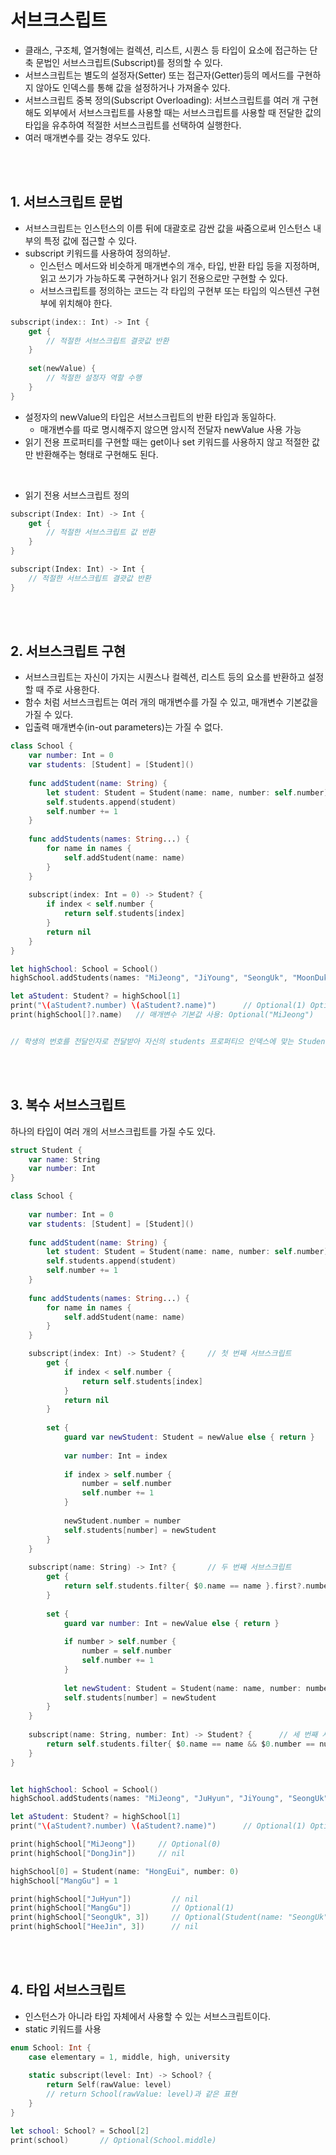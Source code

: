 # 서브크스립트

* 클래스, 구조체, 열거형에는 컬렉션, 리스트, 시퀀스 등 타입이 요소에 접근하는 단축 문법인 서브스크립트(Subscript)를 정의할 수 있다.
* 서브스크립트는 별도의 설정자(Setter) 또는 접근자(Getter)등의 메서드를 구현하지 않아도 인덱스를 통해 값을 설정하거나 가져올수 있다.
* 서브스크립트 중복 정의(Subscript Overloading): 서브스크립트를 여러 개 구현해도 외부에서 서브스크립트를 사용할 때는 서브스크립트를 사용할 때 전달한 값의 타입을 유추하여 적절한 서브스크립트를 선택하여 실행한다.
* 여러 매개변수를 갖는 경우도 있다.

<br><br>

## 1. 서브스크립트 문법

* 서브스크립트는 인스턴스의 이름 뒤에 대괄호로 감싼 값을 싸줌으로써 인스턴스 내부의 특정 값에 접근할 수 있다.
* subscript 키워드를 사용하여 정의하낟.
  * 인스턴스 메서드와 비슷하게 매개변수의 개수, 타입, 반환 타입 등을 지정하며, 읽고 쓰기가 가능하도록 구현하거나 읽기 전용으로만 구현할 수 있다.
  * 서브스크립트를 정의하는 코드는 각 타입의 구현부 또는 타입의 익스텐션 구현부에 위치해야 한다.

```swift
subscript(index:: Int) -> Int {
    get {
        // 적절한 서브스크립트 결괏값 반환
    }
    
    set(newValue) {
        // 적절한 설정자 역할 수행
    }
}
```

* 설정자의 newValue의 타입은 서브스크립트의 반환 타입과 동일하다.
  * 매개변수를 따로 명시해주지 않으면 암시적 전달자 newValue 사용 가능
* 읽기 전용 프로퍼티를 구현할 때는 get이나 set 키워드를 사용하지 않고 적절한 값만 반환해주는 형태로 구현해도 된다.

<br>

* 읽기 전용 서브스크립트 정의
  
```swift
subscript(Index: Int) -> Int {
    get {
        // 적절한 서브스크립트 값 반환
    }
}

subscript(Index: Int) -> Int {
    // 적절한 서브스크립트 결괏값 반환
}
```


<br><br>

## 2. 서브스크립트 구현

* 서브스크립트는 자신이 가지는 시퀀스나 컬렉션, 리스트 등의 요소를 반환하고 설정할 때 주로 사용한다.
* 함수 처럼 서브스크립트는 여러 개의 매개변수를 가질 수 있고, 매개변수 기본값을 가질 수 있다.
* 입출력 매개변수(in-out parameters)는 가질 수 없다.

```swift
class School {
    var number: Int = 0
    var students: [Student] = [Student]()
    
    func addStudent(name: String) {
        let student: Student = Student(name: name, number: self.number)
        self.students.append(student)
        self.number += 1
    }
    
    func addStudents(names: String...) {
        for name in names {
            self.addStudent(name: name)
        }
    }
    
    subscript(index: Int = 0) -> Student? {
        if index < self.number {
            return self.students[index]
        }
        return nil
    }
}

let highSchool: School = School()
highSchool.addStudents(names: "MiJeong", "JiYoung", "SeongUk", "MoonDuk")

let aStudent: Student? = highSchool[1]
print("\(aStudent?.number) \(aStudent?.name)")      // Optional(1) Optional("JiYoung")
print(highSchool[]?.name)   // 매개변수 기본값 사용: Optional("MiJeong")


// 학생의 번호를 전달인자로 전달받아 자신의 students 프로퍼티으 인덱스에 맞는 Student 인스턴스를 반환한다.
```

<br><br>

## 3. 복수 서브스크립트

하나의 타입이 여러 개의 서브스크립트를 가질 수도 있다.

```swift
struct Student {
    var name: String
    var number: Int
}

class School {
    
    var number: Int = 0
    var students: [Student] = [Student]()
    
    func addStudent(name: String) {
        let student: Student = Student(name: name, number: self.number)
        self.students.append(student)
        self.number += 1
    }
    
    func addStudents(names: String...) {
        for name in names {
            self.addStudent(name: name)
        }
    }

    subscript(index: Int) -> Student? {     // 첫 번째 서브스크립트
        get {
            if index < self.number {
                return self.students[index]
            }
            return nil
        }
        
        set {
            guard var newStudent: Student = newValue else { return }
        
            var number: Int = index
            
            if index > self.number {
                number = self.number
                self.number += 1
            }
            
            newStudent.number = number
            self.students[number] = newStudent
        }
    }
    
    subscript(name: String) -> Int? {       // 두 번째 서브스크립트
        get {
            return self.students.filter{ $0.name == name }.first?.number
        }
        
        set {
            guard var number: Int = newValue else { return }
            
            if number > self.number {
                number = self.number
                self.number += 1
            }
            
            let newStudent: Student = Student(name: name, number: number)
            self.students[number] = newStudent
        }
    }
    
    subscript(name: String, number: Int) -> Student? {      // 세 번째 서브스크립트
        return self.students.filter{ $0.name == name && $0.number == number }.first
    }
}


let highSchool: School = School()
highSchool.addStudents(names: "MiJeong", "JuHyun", "JiYoung", "SeongUk", "MoonDuk")

let aStudent: Student? = highSchool[1]
print("\(aStudent?.number) \(aStudent?.name)")      // Optional(1) Optional("JiYoung")

print(highSchool["MiJeong"])     // Optional(0)
print(highSchool["DongJin"])     // nil

highSchool[0] = Student(name: "HongEui", number: 0)
highSchool["MangGu"] = 1

print(highSchool["JuHyun"])         // nil
print(highSchool["MangGu"])         // Optional(1)
print(highSchool["SeongUk", 3])     // Optional(Student(name: "SeongUk", number: 3))
print(highSchool["HeeJin", 3])      // nil
```

<br><br>

## 4. 타입 서브스크립트

* 인스턴스가 아니라 타입 자체에서 사용할 수 있는 서브스크립트이다.
* static 키워드를 사용 

```swift
enum School: Int {
    case elementary = 1, middle, high, university
    
    static subscript(level: Int) -> School? {
        return Self(rawValue: level)
        // return School(rawValue: level)과 같은 표현
    }
}

let school: School? = School[2]
print(school)       // Optional(School.middle)
```


